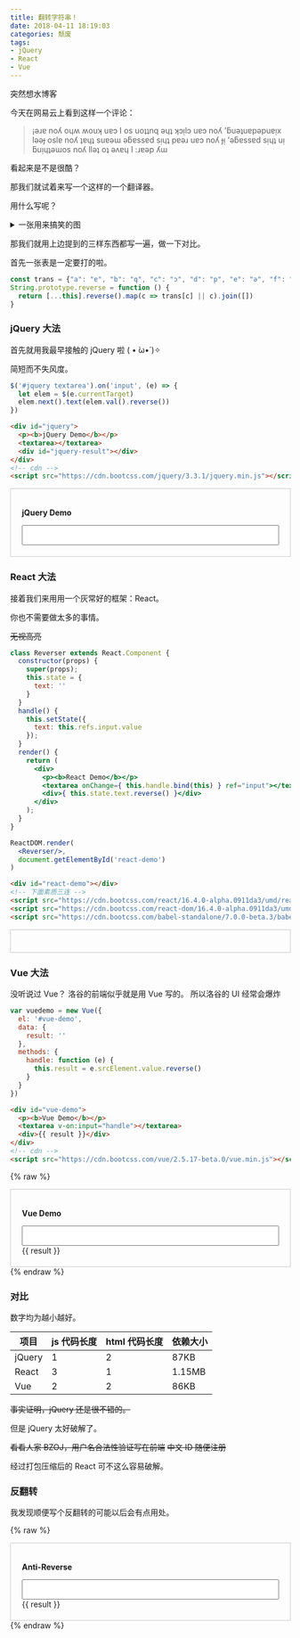 ```yaml
---
title: 翻转字符串！
date: 2018-04-11 18:19:03
categories: 颓废
tags:
- jQuery
- React
- Vue
---
```


<span class="hide">突然想水博客</span>

今天在网易云上看到这样一个评论：

> ¡ǝɹɐ noʎ oɥʍ ʍouʞ uɐɔ I os uoʇʇnq ǝɥʇ ʞɔı̣lɔ uɐɔ noʎ 'ƃuǝʇuɐpǝpuɐı̣x lǝǝɟ oslɐ noʎ ʇɐɥʇ suɐǝɯ ǝƃɐssɐd sı̣ɥʇ pɐǝɹ uɐɔ noʎ ɟı̣ 'ǝƃɐssɐd sı̣ɥʇ uı̣ ƃuı̣ɥʇǝɯos noʎ llǝʇ oʇ ǝʌɐɥ I :ɹɐǝp ʎɯ

看起来是不是很酷？

那我们就试着来写一个这样的一个翻译器。

用什么写呢？

<details>
  <summary>一张用来搞笑的图</summary>
  <img src="https://cdn.vijos.org/fs/059e249ee4ab1314ac1f786ec5cee3e9fb164709">
</details>

那我们就用上边提到的三样东西都写一遍，做一下对比。

首先一张表是一定要打的啦。

```javascript
const trans = {"a": "ɐ", "b": "q", "c": "ɔ", "d": "p", "e": "ǝ", "f": "ɟ", "g": "ƃ", "h": "ɥ", "i": "ı", "j": "ɾ", "k": "ʞ", "l": "l", "m": "ɯ", "n": "u", "o": "o", "p": "d", "q": "b", "r": "ɹ", "s": "s", "t": "ʇ", "u": "n", "v": "ʌ", "w": "ʍ", "x": "x", "y": "ʎ", "z": "z", "!": "¡", "&": "⅋", "_": "‾", "?": "¿", "A": "∀", "B": "q", "C": "Ɔ", "D": "p", "E": "Ǝ", "F": "Ⅎ", "G": "פ", "H": "H", "I": "I", "J": "ſ", "K": "ʞ", "L": "˥", "M": "W", "N": "N", "O": "O", "P": "Ԁ", "Q": "Q", "R": "ɹ", "S": "S", "T": "┴", "U": "∩", "V": "Λ", "W": "M", "X": "X", "Y": "⅄", "Z": "Z", "9": "6", "6": "9", "7": "ㄥ", "3": "Ɛ", ",": "`", "]": "[", "[": "]", "(": ")", ")": "(", "}": "{", "{": "}", "\\": "/", "/": "\\", "<": ">", ">": "<", "`": ","};
String.prototype.reverse = function () {
  return [...this].reverse().map(c => trans[c] || c).join([])
}
```

<style type="text/css">.demo{padding:20px;border:1px solid #ccc;}.demo textarea{width:100%;resize:none;box-sizing:border-box;}</style>
<script type="text/javascript">
const trans = {"a": "ɐ", "b": "q", "c": "ɔ", "d": "p", "e": "ǝ", "f": "ɟ", "g": "ƃ", "h": "ɥ", "i": "ı", "j": "ɾ", "k": "ʞ", "l": "l", "m": "ɯ", "n": "u", "o": "o", "p": "d", "q": "b", "r": "ɹ", "s": "s", "t": "ʇ", "u": "n", "v": "ʌ", "w": "ʍ", "x": "x", "y": "ʎ", "z": "z", "!": "¡", "&": "⅋", "_": "‾", "?": "¿", "A": "∀", "B": "q", "C": "Ɔ", "D": "p", "E": "Ǝ", "F": "Ⅎ", "G": "פ", "H": "H", "I": "I", "J": "ſ", "K": "ʞ", "L": "˥", "M": "W", "N": "N", "O": "O", "P": "Ԁ", "Q": "Q", "R": "ɹ", "S": "S", "T": "┴", "U": "∩", "V": "Λ", "W": "M", "X": "X", "Y": "⅄", "Z": "Z", "9": "6", "6": "9", "7": "ㄥ", "3": "Ɛ", ",": "`", "]": "[", "[": "]", "(": ")", ")": "(", "}": "{", "{": "}", "\\": "/", "/": "\\", "<": ">", ">": "<", "`": ","};
String.prototype.reverse = function () {
  return [...this].reverse().map(c => trans[c] || c).join([])
}
</script>

### jQuery 大法

首先就用我最早接触的 jQuery 啦 ( • ̀ω•́ )✧

简短而不失风度。

```javascript
$('#jquery textarea').on('input', (e) => {
  let elem = $(e.currentTarget)
  elem.next().text(elem.val().reverse())
})
```

```html
<div id="jquery">
  <p><b>jQuery Demo</b></p>
  <textarea></textarea>
  <div id="jquery-result"></div>
</div>
<!-- cdn -->
<script src="https://cdn.bootcss.com/jquery/3.3.1/jquery.min.js"></script>
```

<div id="jquery" class="demo"><p><b>jQuery Demo</b></p><textarea></textarea><div id="jquery-result"></div></div>
<script src="https://cdn.bootcss.com/jquery/3.3.1/jquery.min.js"></script>
<script type="text/javascript">
$('#jquery textarea').on('input', (e) => {
  let elem = $(e.currentTarget)
  elem.next().text(elem.val().reverse())
})
</script>

### React 大法

接着我们来用用一个灰常好的框架：React。

你也不需要做太多的事情。

~~无视高亮~~

```jsx
class Reverser extends React.Component {
  constructor(props) {
    super(props);
    this.state = {
      text: ''
    }
  }
  handle() {
    this.setState({
      text: this.refs.input.value
    });
  }
  render() {
    return (
      <div>
        <p><b>React Demo</b></p>
        <textarea onChange={ this.handle.bind(this) } ref="input"></textarea>
        <div>{ this.state.text.reverse() }</div>
      </div>
    );
  }
}

ReactDOM.render(
  <Reverser/>,
  document.getElementById('react-demo')
)
```

```html
<div id="react-demo"></div>
<!-- 下面素质三连 -->
<script src="https://cdn.bootcss.com/react/16.4.0-alpha.0911da3/umd/react.production.min.js"></script>
<script src="https://cdn.bootcss.com/react-dom/16.4.0-alpha.0911da3/umd/react-dom.production.min.js"></script>
<script src="https://cdn.bootcss.com/babel-standalone/7.0.0-beta.3/babel.min.js"></script>
```

<div id="react-demo" class="demo"></div>
<script type="text/babel">
  class Reverser extends React.Component {
    constructor(props) {
      super(props);
      this.state = {
        text: ''
      }
    }
    handle() {
      this.setState({
        text: this.refs.input.value
      });
    }
    render() {
      return (
        <div>
          <p><b>React Demo</b></p>
          <textarea onChange={ this.handle.bind(this) } ref="input"></textarea>
          <div>{ this.state.text.reverse() }</div>
        </div>
      );
    }
  }

  ReactDOM.render(
    <Reverser/>,
    document.getElementById('react-demo')
  )
</script>

<script src="https://cdn.bootcss.com/react/16.4.0-alpha.0911da3/umd/react.production.min.js"></script>
<script src="https://cdn.bootcss.com/react-dom/16.4.0-alpha.0911da3/umd/react-dom.production.min.js"></script>
<script src="https://cdn.bootcss.com/babel-standalone/7.0.0-beta.3/babel.min.js"></script>

### Vue 大法

没听说过 Vue？
洛谷的前端似乎就是用 Vue 写的。
<span class="truth" title="你知道的太多了">所以洛谷的 UI 经常会爆炸</span>

```javascript
var vuedemo = new Vue({
  el: '#vue-demo',
  data: {
    result: ''
  },
  methods: {
    handle: function (e) {
      this.result = e.srcElement.value.reverse()
    }
  }
})
```

```html
<div id="vue-demo">
  <p><b>Vue Demo</b></p>
  <textarea v-on:input="handle"></textarea>
  <div>{{ result }}</div>
</div>
<!-- cdn -->
<script src="https://cdn.bootcss.com/vue/2.5.17-beta.0/vue.min.js"></script>
```

{% raw %}
<div id="vue-demo" class="demo">
  <p><b>Vue Demo</b></p>
  <textarea v-on:input="handle"></textarea>
  <div>{{ result }}</div>
</div>
{% endraw %}
<script src="https://cdn.bootcss.com/vue/2.5.17-beta.0/vue.min.js"></script>

<script type="text/javascript">
var vuedemo = new Vue({
  el: '#vue-demo',
  data: {
    result: ''
  },
  methods: {
    handle: function (e) {
      this.result = e.srcElement.value.reverse()
    }
  }
})
</script>

### 对比

数字均为越小越好。

项目 | js 代码长度 | html 代码长度 | 依赖大小
--- | ---------- | ------------ | ------
jQuery | 1 | 2 | 87KB
React | 3 | 1 | 1.15MB
Vue | 2 | 2 | 86KB

~~事实证明，jQuery 还是很不错的。~~

但是 jQuery 太好破解了。

~~看看人家 BZOJ，用户名合法性验证写在前端~~
~~中文 ID 随便注册~~

经过打包压缩后的 React 可不这么容易破解。

### 反翻转

我发现顺便写个反翻转的可能以后会有点用处。

{% raw %}
<div class="demo" id="anti-reverse">
  <p><b>Anti-Reverse</b></p>
  <textarea v-on:input="handle"></textarea>
  <div>{{ result }}</div>
</div>
{% endraw %}

<script type="text/javascript">
const antitrans = {}
for (let key in trans) {
  !antitrans[trans[key]] && (antitrans[trans[key]] = key);
}
String.prototype.rereverse = function () {
  return [...this].reverse().map(c => antitrans[c] || c).join([])
}
var whatTheFake = new Vue({
  el: '#anti-reverse',
  data: {
    result: ''
  },
  methods: {
    handle: function (e) {
      this.result = e.srcElement.value.rereverse()
    }
  }
})
</script>


